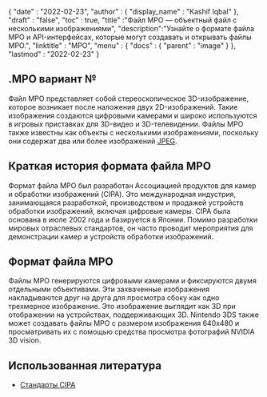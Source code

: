 {
  "date" : "2022-02-23",
  "author" : {
    "display_name" : "Kashif Iqbal"
},
  "draft" : "false",
  "toc" : true,
  "title" :"Файл MPO — объектный файл с несколькими изображениями",
  "description":"Узнайте о формате файла MPO и API-интерфейсах, которые могут создавать и открывать файлы MPO.",
  "linktitle" : "MPO",
  "menu" : {
    "docs" : {
      "parent" : "image"
}
},
  "lastmod" : "2022-02-23"
}

## .MPO вариант №

Файл MPO представляет собой стереоскопическое 3D-изображение, которое возникает после наложения двух 2D-изображений. Такие изображения создаются цифровыми камерами и широко используются в игровых приставках для 3D-видео и 3D-телевидении. Файлы MPO также известны как объекты с несколькими изображениями, поскольку они содержат два или более изображений [JPEG](/ru/image/jpeg/).

## Краткая история формата файла MPO

Формат файла MPO был разработан Ассоциацией продуктов для камер и обработки изображений (CIPA). Это международная индустрия, занимающаяся разработкой, производством и продажей устройств обработки изображений, включая цифровые камеры. CIPA была основана в июле 2002 года и базируется в Японии. Помимо разработки мировых отраслевых стандартов, он часто проводит мероприятия для демонстрации камер и устройств обработки изображений.

## Формат файла MPO

Файлы MPO генерируются цифровыми камерами и фиксируются двумя отдельными объективами. Эти захваченные изображения накладываются друг на друга для просмотра сбоку как одно трехмерное изображение. Это изображение выглядит как 3D при отображении на устройствах, поддерживающих 3D. Nintendo 3DS также может создавать файлы MPO с размером изображения 640x480 и просматривать их с помощью средства просмотра фотографий NVIDIA 3D vision.

## Использованная литература ##

* [Стандарты CIPA](https://www.cipa.jp/e/std/std-sec.html)

